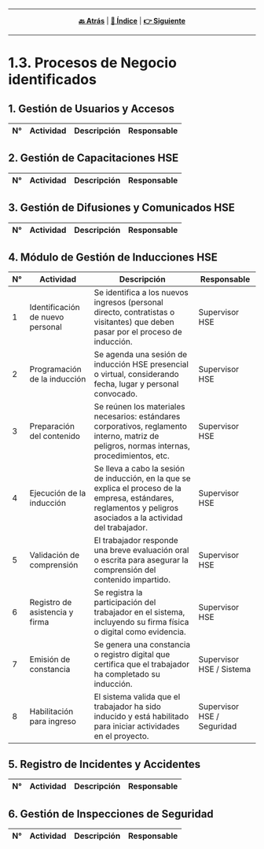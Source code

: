 <hr>
<div align="center">
 
[**🔙 Atrás**](../1.2/1.2.md) | [**📜 Índice**](../../README.md) | [**👉 Siguiente**](../1.4/1.4.md)

</div>
<hr>

# 1.3. Procesos de Negocio identificados

## 1. Gestión de Usuarios y Accesos
| N° | Actividad | Descripción | Responsable |
|----|-----------|-------------|-------------|
## 2.	Gestión de Capacitaciones HSE
| N° | Actividad | Descripción | Responsable |
|----|-----------|-------------|-------------|
## 3.	Gestión de Difusiones y Comunicados HSE
| N° | Actividad | Descripción | Responsable |
|----|-----------|-------------|-------------|

## 4. Módulo de Gestión de Inducciones HSE
| N° | Actividad | Descripción | Responsable |
|----|-----------|-------------|-------------|
|1	|Identificación de nuevo personal|	Se identifica a los nuevos ingresos (personal directo, contratistas o visitantes) que deben pasar por el proceso de inducción.|	Supervisor HSE|
|2	|Programación de la inducción|	Se agenda una sesión de inducción HSE presencial o virtual, considerando fecha, lugar y personal convocado.|	Supervisor HSE|
|3	|Preparación del contenido|	Se reúnen los materiales necesarios: estándares corporativos, reglamento interno, matriz de peligros, normas internas, procedimientos, etc.|	Supervisor HSE|
|4	|Ejecución de la inducción|	Se lleva a cabo la sesión de inducción, en la que se explica el proceso de la empresa, estándares, reglamentos y peligros asociados a la actividad del trabajador.|	Supervisor HSE|
|5	|Validación de comprensión|	El trabajador responde una breve evaluación oral o escrita para asegurar la comprensión del contenido impartido.|	Supervisor HSE|
|6	|Registro de asistencia y firma|	Se registra la participación del trabajador en el sistema, incluyendo su firma física o digital como evidencia.|	Supervisor HSE|
|7	|Emisión de constancia|	Se genera una constancia o registro digital que certifica que el trabajador ha completado su inducción.|	Supervisor HSE / Sistema|
|8	|Habilitación para ingreso|	El sistema valida que el trabajador ha sido inducido y está habilitado para iniciar actividades en el proyecto.|	Supervisor HSE / Seguridad|

## 5.	Registro de Incidentes y Accidentes
| N° | Actividad | Descripción | Responsable |
|----|-----------|-------------|-------------|
## 6.	Gestión de Inspecciones de Seguridad
| N° | Actividad | Descripción | Responsable |
|----|-----------|-------------|-------------|

